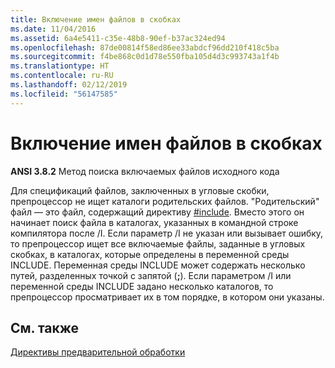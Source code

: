 ```yaml
---
title: Включение имен файлов в скобках
ms.date: 11/04/2016
ms.assetid: 6a4e5411-c35e-48b8-90ef-b37ac324ed94
ms.openlocfilehash: 87de00814f58ed86ee33abdcf96dd210f418c5ba
ms.sourcegitcommit: f4be868c0d1d78e550fba105d4d3c993743a1f4b
ms.translationtype: HT
ms.contentlocale: ru-RU
ms.lasthandoff: 02/12/2019
ms.locfileid: "56147585"
---
```

# <a name="including-bracketed-filenames"></a>Включение имен файлов в скобках

**ANSI 3.8.2** Метод поиска включаемых файлов исходного кода

Для спецификаций файлов, заключенных в угловые скобки, препроцессор не ищет каталоги родительских файлов. "Родительский" файл — это файл, содержащий директиву [#include](../preprocessor/hash-include-directive-c-cpp.md). Вместо этого он начинает поиск файла в каталогах, указанных в командной строке компилятора после /I. Если параметр /I не указан или вызывает ошибку, то препроцессор ищет все включаемые файлы, заданные в угловых скобках, в каталогах, которые определены в переменной среды INCLUDE. Переменная среды INCLUDE может содержать несколько путей, разделенных точкой с запятой (**;**). Если параметром /I или переменной среды INCLUDE задано несколько каталогов, то препроцессор просматривает их в том порядке, в котором они указаны.

## <a name="see-also"></a>См. также

[Директивы предварительной обработки](../c-language/preprocessing-directives.md)
